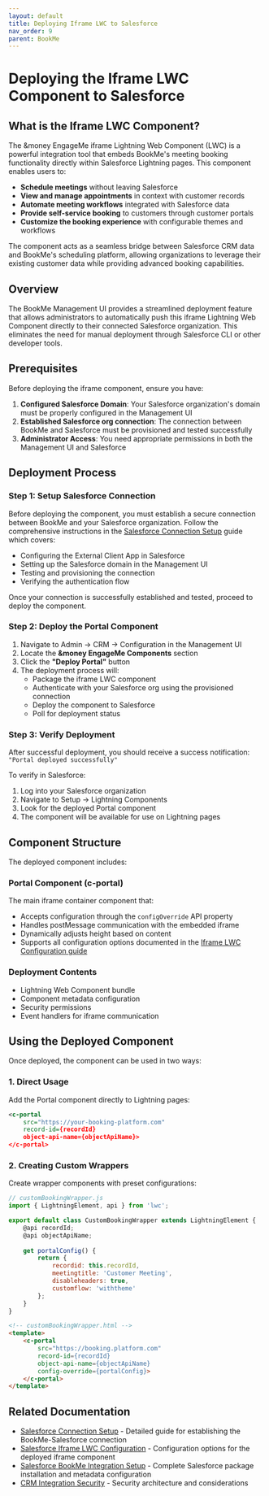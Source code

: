 ```yaml
---
layout: default
title: Deploying Iframe LWC to Salesforce
nav_order: 9
parent: BookMe
---
```


# Deploying the Iframe LWC Component to Salesforce

## What is the Iframe LWC Component?

The &money EngageMe iframe Lightning Web Component (LWC) is a powerful integration tool that embeds BookMe's meeting booking functionality directly within Salesforce Lightning pages. This component enables users to:

- **Schedule meetings** without leaving Salesforce
- **View and manage appointments** in context with customer records
- **Automate meeting workflows** integrated with Salesforce data
- **Provide self-service booking** to customers through customer portals
- **Customize the booking experience** with configurable themes and workflows

The component acts as a seamless bridge between Salesforce CRM data and BookMe's scheduling platform, allowing organizations to leverage their existing customer data while providing advanced booking capabilities.

## Overview

The BookMe Management UI provides a streamlined deployment feature that allows administrators to automatically push this iframe Lightning Web Component directly to their connected Salesforce organization. This eliminates the need for manual deployment through Salesforce CLI or other developer tools.

## Prerequisites

Before deploying the iframe component, ensure you have:

1. **Configured Salesforce Domain**: Your Salesforce organization's domain must be properly configured in the Management UI
2. **Established Salesforce org connection**: The connection between BookMe and Salesforce must be provisioned and tested successfully
3. **Administrator Access**: You need appropriate permissions in both the Management UI and Salesforce

## Deployment Process

### Step 1: Setup Salesforce Connection

Before deploying the component, you must establish a secure connection between BookMe and your Salesforce organization. Follow the comprehensive instructions in the [Salesforce Connection Setup](./salesforce-connection-setup.md) guide which covers:
- Configuring the External Client App in Salesforce
- Setting up the Salesforce domain in the Management UI
- Testing and provisioning the connection
- Verifying the authentication flow

Once your connection is successfully established and tested, proceed to deploy the component.

### Step 2: Deploy the Portal Component

1. Navigate to Admin → CRM → Configuration in the Management UI
2. Locate the **&money EngageMe Components** section
3. Click the **"Deploy Portal"** button
4. The deployment process will:
   - Package the iframe LWC component
   - Authenticate with your Salesforce org using the provisioned connection
   - Deploy the component to Salesforce
   - Poll for deployment status

### Step 3: Verify Deployment

After successful deployment, you should receive a success notification: `"Portal deployed successfully"`

To verify in Salesforce:
1. Log into your Salesforce organization
2. Navigate to Setup → Lightning Components
3. Look for the deployed Portal component
4. The component will be available for use on Lightning pages

## Component Structure

The deployed component includes:

### Portal Component (c-portal)
The main iframe container component that:
- Accepts configuration through the `configOverride` API property
- Handles postMessage communication with the embedded iframe
- Dynamically adjusts height based on content
- Supports all configuration options documented in the [Iframe LWC Configuration guide](./salesforce-iframe-lwc.md)

### Deployment Contents
- Lightning Web Component bundle
- Component metadata configuration
- Security permissions
- Event handlers for iframe communication

## Using the Deployed Component

Once deployed, the component can be used in two ways:

### 1. Direct Usage
Add the Portal component directly to Lightning pages:

```xml
<c-portal 
    src="https://your-booking-platform.com"
    record-id={recordId}
    object-api-name={objectApiName}>
</c-portal>
```

### 2. Creating Custom Wrappers
Create wrapper components with preset configurations:

```javascript
// customBookingWrapper.js
import { LightningElement, api } from 'lwc';

export default class CustomBookingWrapper extends LightningElement {
    @api recordId;
    @api objectApiName;
    
    get portalConfig() {
        return {
            recordid: this.recordId,
            meetingtitle: 'Customer Meeting',
            disableheaders: true,
            customflow: 'withtheme'
        };
    }
}
```

```html
<!-- customBookingWrapper.html -->
<template>
    <c-portal 
        src="https://booking.platform.com"
        record-id={recordId}
        object-api-name={objectApiName}
        config-override={portalConfig}>
    </c-portal>
</template>
```


## Related Documentation

- [Salesforce Connection Setup](./salesforce-connection-setup.md) - Detailed guide for establishing the BookMe-Salesforce connection
- [Salesforce Iframe LWC Configuration](./salesforce-iframe-lwc.md) - Configuration options for the deployed iframe component
- [Salesforce BookMe Integration Setup](./salesforce-setup.md) - Complete Salesforce package installation and metadata configuration
- [CRM Integration Security](./crm-integration-security.md) - Security architecture and considerations